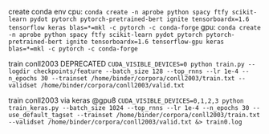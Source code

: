 create conda env
cpu: `conda create -n aprobe python spacy ftfy scikit-learn pydot pytorch pytorch-pretrained-bert ignite tensorboardx=1.6 tensorflow keras blas=*=mkl -c pytorch -c conda-forge`
gpu: `conda create -n aprobe python spacy ftfy scikit-learn pydot pytorch pytorch-pretrained-bert ignite tensorboardx=1.6 tensorflow-gpu keras blas=*=mkl -c pytorch -c conda-forge`

train conll2003 DEPRECATED
`CUDA_VISIBLE_DEVICES=0 python train.py --logdir checkpoints/feature --batch_size 128 --top_rnns --lr 1e-4 --n_epochs 30 --trainset /home/binder/corpora/conll2003/train.txt --validset /home/binder/corpora/conll2003/valid.txt`


train conll2003 via keras @gpu8
`CUDA_VISIBLE_DEVICES=0,1,2,3 python train_keras.py --batch_size 1024 --top_rnns --lr 1e-4 --n_epochs 30 --use_default_tagset --trainset /home/binder/corpora/conll2003/train.txt --validset /home/binder/corpora/conll2003/valid.txt &> train0.log`